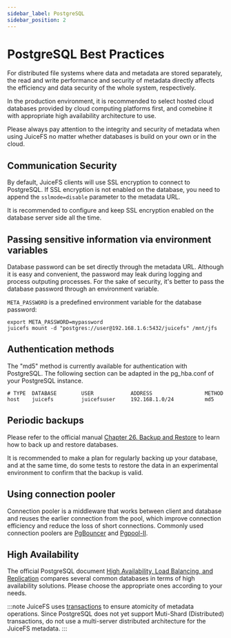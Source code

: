 ```yaml
---
sidebar_label: PostgreSQL
sidebar_position: 2
---
```

# PostgreSQL Best Practices

For distributed file systems where data and metadata are stored separately, the read and write performance and security of metadata directly affects the efficiency and data security of the whole system, respectively.

In the production environment, it is recommended to select hosted cloud databases provided by cloud computing platforms first, and comebine it with appropriate high availability architecture to use.

Please always pay attention to the integrity and security of metadata when using JuiceFS no matter whether databases is build on your own or in the cloud.

## Communication Security

By default, JuiceFS clients will use SSL encryption to connect to PostgreSQL. If SSL encryption is not enabled on the database, you need to append the `sslmode=disable` parameter to the metadata URL.

It is recommended to configure and keep SSL encryption enabled on the database server side all the time.

## Passing sensitive information via environment variables

Database password can be set directly through the metadata URL. Although it is easy and convenient, the password may leak during logging and process outputing processes. For the sake of security, it's better to pass the database password through an environment variable.

`META_PASSWORD` is a predefined environment variable for the database password:

```shell
export META_PASSWORD=mypassword
juicefs mount -d "postgres://user@192.168.1.6:5432/juicefs" /mnt/jfs
```

## Authentication methods

The "md5" method is currently available for authentication with PostgreSQL. The following section can be adapted in the pg_hba.conf of your PostgreSQL instance.

```
# TYPE  DATABASE        USER            ADDRESS                 METHOD
host    juicefs         juicefsuser     192.168.1.0/24          md5
```

## Periodic backups

Please refer to the official manual [Chapter 26. Backup and Restore](https://www.postgresql.org/docs/current/backup.html) to learn how to back up and restore databases.

It is recommended to make a plan for regularly backing up your database, and at the same time, do some tests to restore the data in an experimental environment to confirm that the backup is valid.

## Using connection pooler

Connection pooler is a middleware that works between client and database and reuses the earlier connection from the pool, which improve connection efficiency and reduce the loss of short connections. Commonly used connection poolers are [PgBouncer](https://www.pgbouncer.org/) and [Pgpool-II](https://www.pgpool.net/).

## High Availability

The official PostgreSQL document [High Availability, Load Balancing, and Replication](https://www.postgresql.org/docs/current/different-replication-solutions.html) compares several common databases in terms of high availability solutions. Please choose the appropriate ones according to your needs.

:::note
JuiceFS uses [transactions](https://www.postgresql.org/docs/current/tutorial-transactions.html) to ensure atomicity of metadata operations. Since PostgreSQL does not yet support Muti-Shard (Distributed) transactions, do not use a multi-server distributed architecture for the JuiceFS metadata.
:::
